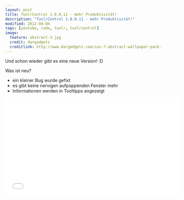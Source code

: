 ```yaml
---
layout: post
title: TunlrControl 1.0.0.11 - mehr Produktivität!
description: "TunlrControl 1.0.0.11 - mehr Produktivität!"
modified: 2012-04-04
tags: [youtube, code, tunlr, tunlrcontrol]
image:
  feature: abstract-3.jpg
  credit: dargadgetz
  creditlink: http://www.dargadgetz.com/ios-7-abstract-wallpaper-pack-for-iphone-5-and-ipod-touch-retina/
---
```


Und schon wieder gibt es eine neue Version! :D

Was ist neu?

* ein kleiner Bug wurde gefixt
* es gibt keine nervigen aufpoppenden Fenster mehr
* Informationen werden in Tooltipps angezeigt


<iframe width="560" height="315" src="//www.youtube.com/embed/1sL6SDe-QaE" frameborder="0"> </iframe>
